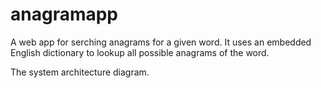 # anagramapp

A web app for serching anagrams for a given word. It uses an embedded English dictionary to lookup all possible anagrams of the word.

The system architecture diagram.
